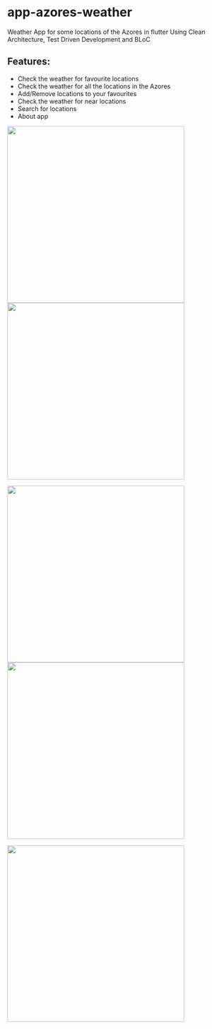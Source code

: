 # app-azores-weather
 Weather App for some locations of the Azores in flutter
 Using Clean Architecture, Test Driven Development and BLoC

## Features:
- Check the weather for favourite locations
- Check the weather for all the locations in the Azores
- Add/Remove locations to your favourites
- Check the weather for near locations
- Search for locations
- About app

<p float="left">
  <img src="previews/spot_page_preview.png" width="400">
  <img src="previews/favs_page_preview.png" width="400">
</p>
<p float="left">
  <img src="previews/alert_dialog_preview.png" width="400">
  <img src="previews/all_page_preview.png" width="400">
</p>
<p float="left">
  <img src="previews/search_page_preview.png" width="400">
</p>

